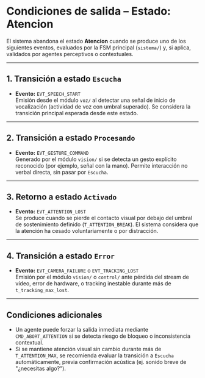 # Condiciones de salida – Estado: Atencion

El sistema abandona el estado **Atencion** cuando se produce uno de los siguientes eventos, evaluados por la FSM principal (`sistema/`) y, si aplica, validados por agentes perceptivos o contextuales.

---

## 1. Transición a estado `Escucha`

- **Evento:** `EVT_SPEECH_START`  
  Emisión desde el módulo `voz/` al detectar una señal de inicio de vocalización (actividad de voz con umbral superado).
  Se considera la transición principal esperada desde este estado.

---

## 2. Transición a estado `Procesando`

- **Evento:** `EVT_GESTURE_COMMAND`  
  Generado por el módulo `vision/` si se detecta un gesto explícito reconocido (por ejemplo, señal con la mano).
  Permite interacción no verbal directa, sin pasar por `Escucha`.

---

## 3. Retorno a estado `Activado`

- **Evento:** `EVT_ATTENTION_LOST`  
  Se produce cuando se pierde el contacto visual por debajo del umbral de sostenimiento definido (`T_ATTENTION_BREAK`).
  El sistema considera que la atención ha cesado voluntariamente o por distracción.

---

## 4. Transición a estado `Error`

- **Evento:** `EVT_CAMERA_FAILURE` o `EVT_TRACKING_LOST`  
  Emisión por el módulo `vision/` o `control/` ante pérdida del stream de vídeo, error de hardware, o tracking inestable durante más de `t_tracking_max_lost`.

---

## Condiciones adicionales

- Un agente puede forzar la salida inmediata mediante `CMD_ABORT_ATTENTION` si se detecta riesgo de bloqueo o inconsistencia contextual.
- Si se mantiene atención visual sin cambio durante más de `T_ATTENTION_MAX`, se recomienda evaluar la transición a `Escucha` automáticamente, previa confirmación acústica (ej. sonido breve de "¿necesitas algo?").
